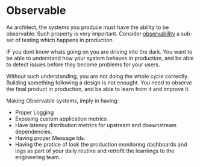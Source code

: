 # Observable

As architect, the systems you produce must have the ability to be observable. Such property is very important. Consider [observability](https://diego-pacheco.blogspot.com/2020/04/observability-domain-observability-from.html) a sub-set of testing which happens in production. 

IF you dont know whats going on you are driving into the dark. You want to be able to understand how your system behaves in production, and be able to detect issues before they become problems for your users.

Without such understanding, you are not doing the whole cycle correctly. Building something following a design is not enought. You need to observe the final product in production, and be able to learn from it and improve it.

Making Observable systems, imply in having:
* Proper Logging
* Exposing custom application metrics
* Have latency distribution metrics for upstream and doewnstream dependencies.
* Having proper Message Ids.
* Having the pratice of look the production monitoring dashboards and logs as part of your daily routine and retrofit the learnings to the engineering team.